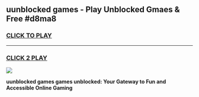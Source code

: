 
## uunblocked games - Play Unblocked Gmaes & Free #d8ma8
<h3>
<a href="https://news.freeplayer.one?title=uunblocked_games&ref=26F">CLICK TO PLAY</a></h3>
<hr>

<h3>
<a href="https://news.freeplayer.one?title=uunblocked_games&ref=26F">CLICK 2 PLAY</a>
  
</h3>

<a href="https://news.freeplayer.one?title=uunblocked_games&ref=26F/"><img src="https://clearcache.store/games.png"></a>


**uunblocked games games unblocked: Your Gateway to Fun and Accessible Online Gaming**
